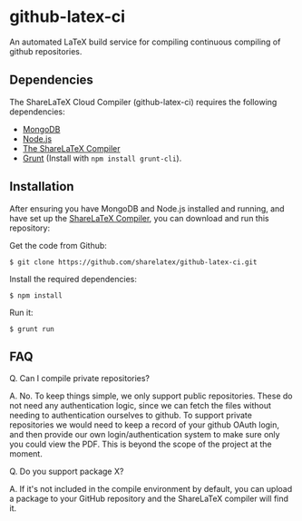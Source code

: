 github-latex-ci
===============

An automated LaTeX build service for compiling continuous compiling of github repositories.

Dependencies
------------

The ShareLaTeX Cloud Compiler (github-latex-ci) requires the following dependencies:

* [MongoDB](http://www.mongodb.org/)
* [Node.js](http://nodejs.org/)
* [The ShareLaTeX Compiler](https://github.com/sharelatex/clsi-sharelatex)
* [Grunt](http://gruntjs.com/) (Install with `npm install grunt-cli`).

Installation
------------

After ensuring you have MongoDB and Node.js installed and running, and have set up the [ShareLaTeX Compiler](https://github.com/sharelatex/clsi-sharelatex), you can download and run this repository:

Get the code from Github:

```
$ git clone https://github.com/sharelatex/github-latex-ci.git
```

Install the required dependencies:

```
$ npm install
```

Run it:

```
$ grunt run
```

FAQ
---

Q. Can I compile private repositories?

A. No. To keep things simple, we only support public repositories. These do not need any authentication logic, since we can fetch the files without needing to authentication ourselves to github. To support private repositories we would need to keep a record of your github OAuth login, and then provide our own login/authentication system to make sure only you could view the PDF. This is beyond the scope of the project at the moment.

Q. Do you support package X?

A. If it's not included in the compile environment by default, you can upload a package to your GitHub repository and the ShareLaTeX compiler will find it.

